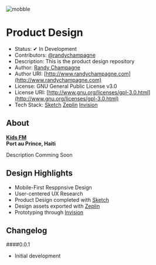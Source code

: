 ![mobble](http://cloud.scott.ee/images/mobble.png)

# Product Design

* Status: ✔ In Development
* Contributors: [@randychampagne](http://twitter.com/randychampagne)
* Description: This is the product design repository
* Author: [Randy Champagne](http://www.randychampagne.com)
* Author URI: [http://www.randychampagne.com](http://www.randychampagne.com)
* License: GNU General Public License v3.0
* License URI: [http://www.gnu.org/licenses/gpl-3.0.html](http://www.gnu.org/licenses/gpl-3.0.html)
* Tech Stack: [Sketch](http://www.sketchapp.com/) [Zeplin](https://zeplin.io/) [Invision](https://www.invisionapp.com/)



## About

**[Kids FM](http://kidsfm.org/)<br>Port au Prince, Haiti**

Description Comming Soon



## Design Highlights

* Mobile-First Resppnsive Design
* User-centered UX Research
* Product Design completed with [Sketch](http://www.sketchapp.com/)
* Design assets exported with [Zeplin](https://zeplin.io/)
* Prototyping through [Invision](https://www.invisionapp.com/)



## Changelog

####0.0.1
* Initial development


